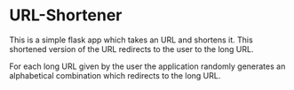 # URL-Shortener
This is a simple flask app which takes an URL and shortens it. This shortened version of the URL redirects to the user to the long URL.

For each long URL given by the user the application randomly generates an alphabetical combination which redirects to the long URL.
